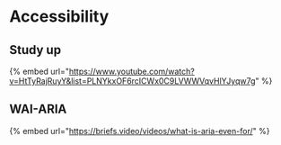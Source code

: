 # Accessibility

## Study up

{% embed url="https://www.youtube.com/watch?v=HtTyRajRuyY&list=PLNYkxOF6rcICWx0C9LVWWVqvHlYJyqw7g" %}

## WAI-ARIA

{% embed url="https://briefs.video/videos/what-is-aria-even-for/" %}



